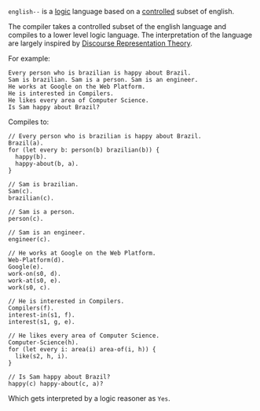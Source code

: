 `english--` is a [logic](https://en.wikipedia.org/wiki/Logic_programming) language based on a [controlled](https://en.wikipedia.org/wiki/Controlled_natural_language) subset of english.

The compiler takes a controlled subset of the english language and compiles to a lower level logic language. The interpretation of the language are largely inspired by [Discourse Representation Theory](https://en.wikipedia.org/wiki/Discourse_representation_theory).

For example:

```
Every person who is brazilian is happy about Brazil.
Sam is brazilian. Sam is a person. Sam is an engineer.
He works at Google on the Web Platform.
He is interested in Compilers.
He likes every area of Computer Science.
Is Sam happy about Brazil?
```

Compiles to:

```
// Every person who is brazilian is happy about Brazil.
Brazil(a).
for (let every b: person(b) brazilian(b)) {
  happy(b).
  happy-about(b, a).
}

// Sam is brazilian.
Sam(c).
brazilian(c).

// Sam is a person.
person(c).

// Sam is an engineer.
engineer(c).

// He works at Google on the Web Platform.
Web-Platform(d).
Google(e).
work-on(s0, d).
work-at(s0, e).
work(s0, c).

// He is interested in Compilers.
Compilers(f).
interest-in(s1, f).
interest(s1, g, e).

// He likes every area of Computer Science.
Computer-Science(h).
for (let every i: area(i) area-of(i, h)) {
  like(s2, h, i).
}

// Is Sam happy about Brazil?
happy(c) happy-about(c, a)?
```

Which gets interpreted by a logic reasoner as `Yes`.
